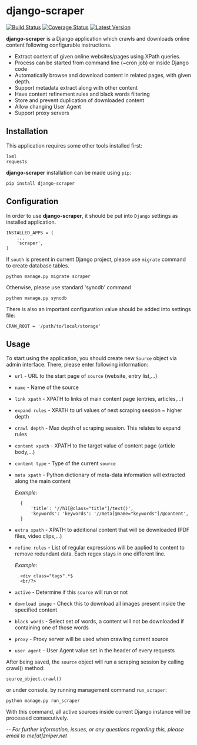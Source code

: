 django-scraper
==============

[![Build Status](https://travis-ci.org/zniper/django-scraper.svg)](https://travis-ci.org/zniper/django-scraper)
[![Coverage Status](https://coveralls.io/repos/zniper/django-scraper/badge.svg?branch=master)](https://coveralls.io/r/zniper/django-scraper?branch=master)
[![Latest Version](https://pypip.in/version/django-scraper/badge.svg)](https://pypi.python.org/pypi/django-scraper/)

**django-scraper** is a Django application which crawls and downloads online content following configurable instructions.

* Extract content of given online websites/pages using XPath queries.
* Process can be started from command line (~cron job) or inside Django code 
* Automatically browse and download content in related pages, with given depth.
* Support metadata extract along with other content
* Have content refinement rules and black words filtering
* Store and prevent duplication of downloaded content
* Allow changing User Agent
* Support proxy servers

Installation
------------
This application requires some other tools installed first:
    
    lxml
    requests

**django-scraper** installation can be made using `pip`:

    pip install django-scraper
    
Configuration
-------------
In order to use **django-scraper**, it should be put into `Django` settings as installed application.
    
    INSTALLED_APPS = (
        ...
        'scraper',
    )

If `south` is present in current Django project, please use `migrate` command to create database tables. 
  
    python manage.py migrate scraper

Otherwise, please use standard 'syncdb' command

    python manage.py syncdb
    
There is also an important configuration value should be added into settings file:

    CRAW_ROOT = '/path/to/local/storage'
    
Usage
-----
To start using the application, you should create new `Source` object via admin interface. There, please enter following information:
    
* `url` - URL to the start page of `source` (website, entry list,...)
* `name` - Name of the source
* `link xpath` - XPATH to links of main content page (entries, articles,...)
* `expand rules` - XPATH to url values of next scraping session ~ higher depth
* `crawl depth` - Max depth of scraping session. This relates to expand rules
* `content xpath` - XPATH to the target value of content page (article body,...)
* `content type` - Type of the current `source`
* `meta xpath` - Python dictionary of meta-data information will extracted along the main content

    *Example:*
        
        {
            'title': '//h1[@class="title"]/text()',
            'keywords': 'keywords': '//meta[@name="keywords"]/@content',
        }
* `extra xpath` - XPATH to additional content that will be downloaded (PDF files, video clips,...)
* `refine rules` - List of regular expressions will be applied to content to remove redundant data. Each regex stays in one different line.

    *Example:*
        
        <div class="tags".*$
        <br/?>

* `active` - Determine if this `source` will run or not
* `download image` - Check this to download all images present inside the specified content
* `black words` - Select set of words, a content will not be downloaded if containing one of those words
* `proxy` - Proxy server will be used when crawling current source
* `user agent` - User Agent value set in the header of every requests

After being saved, the `source` object will run a scraping session by calling crawl() method:

    source_object.crawl()

or under console, by running management command `run_scraper`:
    
    python manage.py run_scraper
    
With this command, all active sources inside current Django instance will be processed consecutively.

--
*For further information, issues, or any questions regarding this, please email to me[at]zniper.net*

